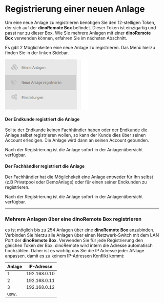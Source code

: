 # Registrierung einer neuen Anlage

Um eine neue Anlage zu registrieren benötigen Sie den 12-stelligen Token, der sich auf der **dinoRemote Box** befindet.
Dieser Token ist einzigartig und passt nur zu dieser Box. Wie Sie mehrere Anlagen mit einer **dinoRemote Box** verwenden können, erfahren Sie im nächsten Abschnitt.

Es gibt 2 Möglichkeiten eine neue Anlage zu registrieren. Das Menü hierzu finden Sie in der linken Sidebar.

![image alt text](assets/newsystem.png)

#### Der Endkunde registriert die Anlage
Sollte der Endkunde keinen Fachhändler haben oder der Endkunde die Anlage selbst registrieren wollen, so kann der Kunde dies über seinen Account erledigen. Die Anlage wird dann an seinen Account gebunden.

Nach der Registrierung ist die Anlage sofort in der Anlagenübersicht verfügbar.


#### Der Fachhändler registriert die Anlage  
Der Fachhändler hat die Möglichekeit eine Anlage entweder für Ihn selbst (z.B Privatpool oder DemoAnlage) oder für einen seiner Endkunden zu registrieren.

Nach der Registrierung ist die Anlage sofort in der Anlagenübersicht verfügbar.

***

### Mehrere Anlagen über eine dinoRemote Box registrieren

es ist möglich bis zu 254 Anlagen über eine **dinoRemote Box** anzubinden. Verbinden Sie hierzu alle Anlagen über einen Netzwerk-Switch mit dem LAN Port der **dinoRemote Box**.
Verwenden Sie für jede Registrierung den gleichen Token der Box.
dinoRemote wird intern die Adresse automatisch hochzählen. Daher ist es wichtig das Sie die IP Adresse jeder ANlage anpassen, damit es zu keinem IP-Adressen Konflikt kommt:  
  

| Anlage        | IP-Adresse    |
| ------------- |:-------------:|
| 1             | 192.168.0.10  |
| 2             | 192.168.0.11  |
| 3             | 192.168.0.12  |
| usw.          |               |
